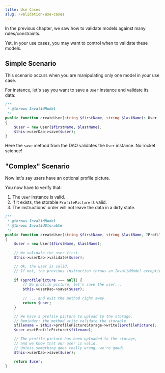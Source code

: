 ```yaml
---
title: Use Cases
slug: /validation/use-cases
---
```


In the previous chapter, we saw how to validate models against many rules/constraints.

Yet, in your use cases, you may want to control when to validate these models.

## Simple Scenario

This scenario occurs when you are manipulating only one model in your use case.

For instance, let's say you want to save a `User` instance and validate its data:

```php
/**
 * @throws InvalidModel
 */
public function createUser(string $firstName, string $lastName): User
{
    $user = new User($firstName, $lastName);
    $this->userDao->save($user);
}
```

Here the `save` method from the DAO validates the `User` instance. No rocket science!

## "Complex" Scenario

Now let's say users have an optional profile picture.

You now have to verify that:

1. The `User` instance is valid.
2. If it exists, the storable `ProfilePicture` is valid.
3. The instructions' order will not leave the data in a dirty state.

```php
/**
 * @throws InvalidModel
 * @throws InvalidStorable
 */
public function createUser(string $firstName, string $lastName, ?ProfilePicture $profilePicture = null): User
{
    $user = new User($firstName, $lastName);
    
    // We validate the user first.
    $this->userDao->validate($user);

    // Ok, the user is valid. 
    // If not, the previous instruction throws an InvalidModel exception.
    
    if ($profilePicture === null) {
        // No profile picture, let's save the user...
        $this->userDao->save($user);
        
        // ... and exit the method right away.
        return $user;
    }

    // We have a profile picture to upload to the storage.
    // Reminder: the method write validate the storable.
    $filename = $this->profilePictureStorage->write($profilePicture);
    $user->setProfilePicture($filename);

    // The profile picture has been uploaded to the storage,
    // and we know that our user is valid.
    // Unless something goes really wrong, we're good!
    $this->userDao->save($user);

    return $user;
}
```

